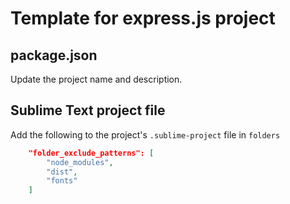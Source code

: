 # Template for express.js project


## package.json

Update the project name and description.


## Sublime Text project file

Add the following to the project's `.sublime-project` file in `folders`

```json
	"folder_exclude_patterns": [
		"node_modules",
		"dist",
		"fonts"
	]
```
